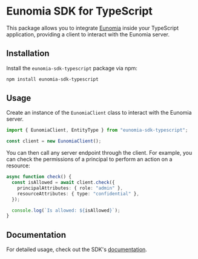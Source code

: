 # Eunomia SDK for TypeScript

This package allows you to integrate [Eunomia][eunomia-github] inside your TypeScript application, providing a client to interact with the Eunomia server.

## Installation

Install the `eunomia-sdk-typescript` package via npm:

```bash
npm install eunomia-sdk-typescript
```

## Usage

Create an instance of the `EunomiaClient` class to interact with the Eunomia server.

```typescript
import { EunomiaClient, EntityType } from "eunomia-sdk-typescript";

const client = new EunomiaClient();
```

You can then call any server endpoint through the client. For example, you can check the permissions of a principal to perform an action on a resource:

```typescript
async function check() {
  const isAllowed = await client.check({
    principalAttributes: { role: "admin" },
    resourceAttributes: { type: "confidential" },
  });

  console.log(`Is allowed: ${isAllowed}`);
}
```

## Documentation

For detailed usage, check out the SDK's [documentation][docs].

[eunomia-github]: https://github.com/whataboutyou-ai/eunomia
[docs]: https://whataboutyou-ai.github.io/eunomia/api/sdks/typescript/

